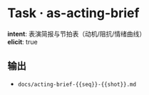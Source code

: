 # Task · as-acting-brief

**intent**: 表演简报与节拍表（动机/阻抗/情绪曲线）  
**elicit**: true

## 输出

- `docs/acting-brief-{{seq}}-{{shot}}.md`
